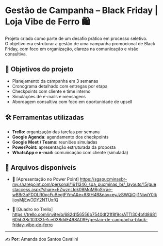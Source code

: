 # Gestão de Campanha – Black Friday | Loja Vibe de Ferro 🛍️

Projeto criado como parte de um desafio prático em processo seletivo.  
O objetivo era estruturar a gestão de uma campanha promocional de Black Friday, com foco em organização, clareza na comunicação e visão consultiva.

## 🎯 Objetivos do projeto
- Planejamento da campanha em 3 semanas
- Cronograma detalhado com entregas por etapa
- Checkpoints com cliente e time interno
- Simulações de e-mails e mensagens
- Abordagem consultiva com foco em oportunidade de upsell

## 🛠️ Ferramentas utilizadas
- **Trello:** organização das tarefas por semana
- **Google Agenda:** agendamento dos checkpoints
- **Google Meet / Teams:** reuniões simuladas
- **PowerPoint:** apresentação estruturada da proposta
- **WhatsApp e e-mail:** comunicação com cliente (simulada)

## 📎 Arquivos disponíveis
- 📄 [Apresentação no Power Point] https://sgapucminasbr-my.sharepoint.com/personal/1611346_sga_pucminas_br/_layouts/15/guestaccess.aspx?share=EZwznLIok0BMqMRgSrrae-wBBr3qFDOLR0qcFuBegtFYmA&e=8StH4B&nav=eyJzSWQiOjI1NiwiY0lkIjoyMjEwODY2NTUxfQ

- 🔗 [Quadro no Trello] https://trello.com/invite/b/682d156556b7540df21f8f9c/ATTI304bfd8681605b38c103331e1ce038ddE498AD9F/gestao-de-campanha-black-friday-vibe-de-ferro

---

✍️ **Por:** Amanda dos Santos Cavalini  


